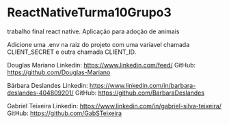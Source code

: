 # ReactNativeTurma10Grupo3
trabalho final react native. Aplicação para adoção de animais


Adicione uma .env na raiz do projeto com uma variavel chamada CLIENT_SECRET e outra chamada CLIENT_ID.


Douglas Mariano
Linkedin: https://www.linkedin.com/feed/
GitHub: https://github.com/Douglas-Mariano

Bárbara Deslandes
Linkedin: https://www.linkedin.com/in/barbara-deslandes-404809201/
GitHub: https://github.com/BarbaraDeslandes

Gabriel Teixeira
Linkedin: https://www.linkedin.com/in/gabriel-silva-teixeira/
GitHub: https://github.com/GabSTeixeira




